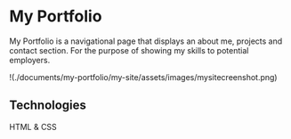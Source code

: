 # My Portfolio

My Portfolio is a navigational page that displays an about me, projects and contact section.
For the purpose of showing my skills to potential employers. 


!(./documents/my-portfolio/my-site/assets/images/mysitecreenshot.png)

## Technologies
HTML & CSS
